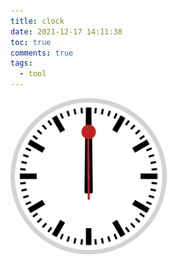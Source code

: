 ```yaml
---
title: clock
date: 2021-12-17 14:11:38
toc: true
comments: true
tags:
  - tool
---
```


<img src="./clock.svg" alt="Clock" title="Clock" height="250px" width="250px">
